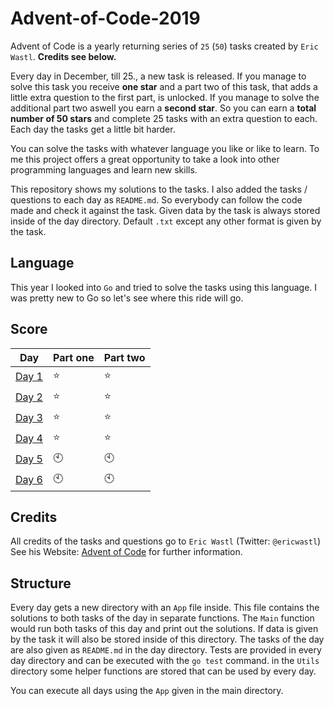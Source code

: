 # Advent-of-Code-2019
Advent of Code is a yearly returning series of `25` (`50`) tasks created by `Eric Wastl`. **Credits see below.**

Every day in December, till 25., a new task is released.
If you manage to solve this task you receive **one star** and a part two of this task, that adds a little extra question to the first part, is unlocked.
If you manage to solve the additional part two aswell you earn a **second star**.
So you can earn a **total number of 50 stars** and complete 25 tasks with an extra question to each. 
Each day the tasks get a little bit harder.

You can solve the tasks with whatever language you like or like to learn.
To me this project offers a great opportunity to take a look into other programming languages and learn new skills.

This repository shows my solutions to the tasks.
I also added the tasks / questions to each day as `README.md`. So everybody can follow the code made and check it against the task.
Given data by the task is always stored inside of the day directory. 
Default `.txt` except any other format is given by the task.

## Language
This year I looked into `Go` and tried to solve the tasks using this language.
I was pretty new to Go so let's see where this ride will go.

## Score
| Day | Part one | Part two |
|----|----|----|
| [Day 1]("https://github.com/mschoeffel/Advent-of-Code-2019/tree/master/Day1") | :star: | :star: |
| [Day 2]("https://github.com/mschoeffel/Advent-of-Code-2019/tree/master/Day2") | :star: | :star: |
| [Day 3]("https://github.com/mschoeffel/Advent-of-Code-2019/tree/master/Day3") | :star: | :star: |
| [Day 4]("https://github.com/mschoeffel/Advent-of-Code-2019/tree/master/Day4") | :star: | :star: |
| [Day 5]("https://github.com/mschoeffel/Advent-of-Code-2019/tree/master/Day5") | :clock10: | :clock10: |
| [Day 6]("https://github.com/mschoeffel/Advent-of-Code-2019/tree/master/Day6") | :clock10: | :clock10: |

## Credits
All credits of the tasks and questions go to `Eric Wastl` (Twitter: `@ericwastl`)\
See his Website: [Advent of Code](https://adventofcode.com/) for further information.

## Structure
Every day gets a new directory with an `App` file inside. 
This file contains the solutions to both tasks of the day in separate functions. 
The `Main` function would run both tasks of this day and print out the solutions.
If data is given by the task it will also be stored inside of this directory.
The tasks of the day are also given as `README.md` in the day directory.
Tests are provided in every day directory and can be executed with the `go test` command.
in the `Utils` directory some helper functions are stored that can be used by every day.

You can execute all days using the `App` given in the main directory.